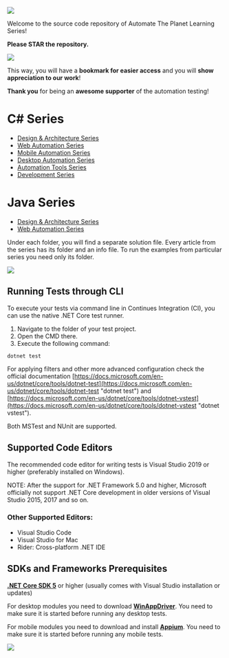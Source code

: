 ![](https://github.com/angelovstanton/AutomateThePlanet/blob/master/images/atp-logo.png)

Welcome to the source code repository of Automate The Planet Learning Series!

**Please STAR the repository.**

![](https://github.com/angelovstanton/AutomateThePlanet/blob/master/images/start-automatetheplanet.png)

This way, you will have a **bookmark for easier access** and you will **show appreciation to our work**! 

**Thank you** for being an **awesome supporter** of the automation testing!

# C# Series #


- [Design & Architecture Series](https://github.com/AutomateThePlanet/AutomateThePlanet-Learning-Series/tree/master/dotnet/Design-Architecture-Series "Design & Architecture Series")
- [Web Automation Series](https://github.com/AutomateThePlanet/AutomateThePlanet-Learning-Series/tree/master/dotnet/WebAutomation-Series "Web Automation Series")
- [Mobile Automation Series](https://github.com/AutomateThePlanet/AutomateThePlanet-Learning-Series/tree/master/dotnet/MobileAutomation-Series "Mobile Automation Series")
- [Desktop Automation Series](https://github.com/AutomateThePlanet/AutomateThePlanet-Learning-Series/tree/master/dotnet/DesktopAutomation-Series "Desktop Automation Series")
- [Automation Tools Series](https://github.com/AutomateThePlanet/AutomateThePlanet-Learning-Series/tree/master/dotnet/AutomationTools-Series "Automation Tools Series")
- [Development Series](https://github.com/angelovstanton/AutomateThePlanet/tree/master/CSharp-Series "Development Series")

# Java Series #

- [Design & Architecture Series](https://github.com/AutomateThePlanet/AutomateThePlanet-Learning-Series/tree/master/java/DesignPatternsInAutomatedTestingJava-Series "Design & Architecture Series")
- [Web Automation Series](https://github.com/AutomateThePlanet/AutomateThePlanet-Learning-Series/tree/master/java/WebDriverJava-Series "Web Automation Series")

Under each folder, you will find a separate solution file. Every article from the series has its folder and an info file. To run the examples from particular series you need only its folder.

![](https://github.com/angelovstanton/AutomateThePlanet/blob/master/images/series-folder-explanation.png)

Running Tests through CLI
--------------------------
 To execute your tests via command line in Continues Integration (CI), you can use the native .NET Core test runner.
1. Navigate to the folder of your test project.
2. Open the CMD there.
3. Execute the following command:

```
dotnet test
```
For applying filters and other more advanced configuration check the official documentation [https://docs.microsoft.com/en-us/dotnet/core/tools/dotnet-test](https://docs.microsoft.com/en-us/dotnet/core/tools/dotnet-test "dotnet test") and [https://docs.microsoft.com/en-us/dotnet/core/tools/dotnet-vstest](https://docs.microsoft.com/en-us/dotnet/core/tools/dotnet-vstest "dotnet vstest").

Both MSTest and NUnit are supported.

Supported Code Editors
----------------------
The recommended code editor for writing tests is Visual Studio 2019 or higher (preferably installed on Windows).

NOTE: After the support for .NET Framework 5.0 and higher, Microsoft officially not support .NET Core development in older versions of Visual Studio 2015, 2017 and so on.

### Other Supported Editors: ###
- Visual Studio Code
- Visual Studio for Mac
- Rider: Cross-platform .NET IDE

SDKs and Frameworks Prerequisites
-------------------------------- 
[**.NET Core SDK 5**](https://www.microsoft.com/net/download/windows) or higher (usually comes with Visual Studio installation or updates)

For desktop modules you need to download [**WinAppDriver**](https://github.com/Microsoft/WinAppDriver/releases). You need to make sure it is started before running any desktop tests.

For mobile modules you need to download and install [**Appium**](http://appium.io/). You need to make sure it is started before running any mobile tests.

![](https://github.com/angelovstanton/AutomateThePlanet/blob/master/images/github-atp-new-logo.jpg)